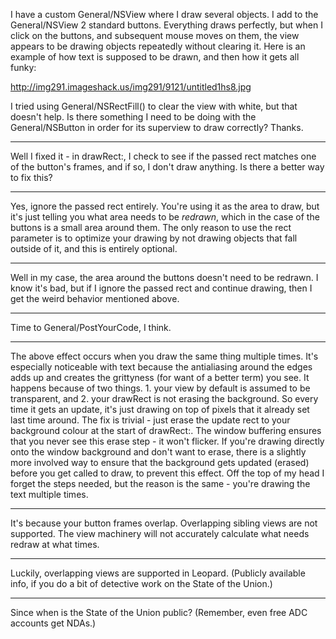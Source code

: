 

I have a custom General/NSView where I draw several objects. I add to the General/NSView 2 standard buttons. Everything draws perfectly, but when I click on the buttons, and subsequent mouse moves on them, the view appears to be drawing objects repeatedly without clearing it. Here is an example of how text is supposed to be drawn, and then how it gets all funky:

http://img291.imageshack.us/img291/9121/untitled1hs8.jpg

I tried using General/NSRectFill() to clear the view with white, but that doesn't help. Is there something I need to be doing with the General/NSButton in order for its superview to draw correctly? Thanks.

----

Well I fixed it - in drawRect:, I check to see if the passed rect matches one of the button's frames, and if so, I don't draw anything. Is there a better way to fix this?

----
Yes, ignore the passed rect entirely. You're using it as the area to draw, but it's just telling you what area needs to be *redrawn*, which in the case of the buttons is a small area around them. The only reason to use the rect parameter is to optimize your drawing by not drawing objects that fall outside of it, and this is entirely optional.

----

Well in my case, the area around the buttons doesn't need to be redrawn. I know it's bad, but if I ignore the passed rect and continue drawing, then I get the weird behavior mentioned above.

----

Time to General/PostYourCode, I think.

----

The above effect occurs when you draw the same thing multiple times. It's especially noticeable with text because the antialiasing around the edges adds up and creates the grittyness (for want of a better term) you see. It happens because of two things. 1. your view by default is assumed to be transparent, and 2. your drawRect is not erasing the background. So every time it gets an update, it's just drawing on top of pixels that it already set last time around. The fix is trivial - just erase the update rect to your background colour at the start of drawRect:. The window buffering ensures that you never see this erase step - it won't flicker. If you're drawing directly onto the window background and don't want to erase, there is a slightly more involved way to ensure that the background gets updated (erased) before you get called to draw, to prevent this effect. Off the top of my head I forget the steps needed, but the reason is the same - you're drawing the text multiple times.

----

It's because your button frames overlap.  Overlapping sibling views are not supported.  The view machinery will not accurately calculate what needs redraw at what times.

----

Luckily, overlapping views are supported in Leopard. (Publicly available info, if you do a bit of detective work on the State of the Union.)

----
Since when is the State of the Union public? (Remember, even free ADC accounts get NDA<nowiki/>s.)